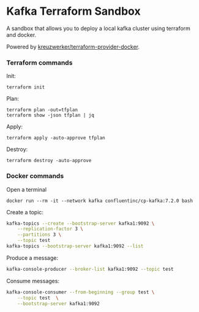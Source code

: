 # Kafka Terraform Sandbox

A sandbox that allows you to deploy a local kafka cluster using terraform and docker.

Powered
by [kreuzwerker/terraform-provider-docker](https://registry.terraform.io/providers/kreuzwerker/docker/latest/docs).

### Terraform commands

Init:

```shell
terraform init
```

Plan:

```shell
terraform plan -out=tfplan
terraform show -json tfplan | jq
```

Apply:

```shell
terraform apply -auto-approve tfplan
```

Destroy:

```shell
terraform destroy -auto-approve
```

### Docker commands

Open a terminal
```shell
docker run --rm -it --network kafka confluentinc/cp-kafka:7.2.0 bash
```

Create a topic:

```bash
kafka-topics --create --bootstrap-server kafka1:9092 \
    --replication-factor 3 \
    --partitions 3 \
    --topic test
kafka-topics --bootstrap-server kafka1:9092 --list
```

Produce a message:

```bash
kafka-console-producer --broker-list kafka1:9092 --topic test
```

Consume messages:

```bash
kafka-console-consumer --from-beginning --group test \
    --topic test  \
    --bootstrap-server kafka1:9092
```